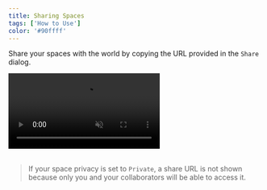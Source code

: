 ```yaml
---
title: Sharing Spaces
tags: ['How to Use']
color: '#90ffff'
---
```


Share your spaces with the world by copying the URL provided in the `Share` dialog.


<video autoplay loop muted playsinline>
  <source src="https://kinopio-updates.s3.us-east-1.amazonaws.com/share.mp4">
</video>
<br/><br/>

> If your space privacy is set to `Private`, a share URL is not shown because only you and your collaborators will be able to access it.